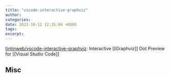 ```yaml
---
title: "vscode-interactive-graphviz"
author: 
categories: 
date: 2022-10-12 12:35:04 +0800
tags: 
excerpt: 
---
```








[tintinweb/vscode-interactive-graphviz](https://github.com/tintinweb/vscode-interactive-graphviz): Interactive [[Graphviz]] Dot Preview for [[Visual Studio Code]]











## Misc





